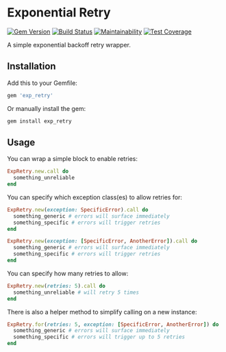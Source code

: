 # Exponential Retry

[![Gem Version](https://img.shields.io/gem/v/exp_retry.svg)](https://rubygems.org/gems/exp_retry)
[![Build Status](https://travis-ci.org/jfiander/exp-retry.svg)](https://travis-ci.org/jfiander/exp-retry)
[![Maintainability](https://api.codeclimate.com/v1/badges/4c8be06f11872994f2c7/maintainability)](https://codeclimate.com/github/jfiander/exp-retry/maintainability)
[![Test Coverage](https://api.codeclimate.com/v1/badges/4c8be06f11872994f2c7/test_coverage)](https://codeclimate.com/github/jfiander/exp-retry/test_coverage)

A simple exponential backoff retry wrapper.

## Installation

Add this to your Gemfile:

```ruby
gem 'exp_retry'
```

Or manually install the gem:

```sh
gem install exp_retry
```

## Usage

You can wrap a simple block to enable retries:

```ruby
ExpRetry.new.call do
  something_unreliable
end
```

You can specify which exception class(es) to allow retries for:

```ruby
ExpRetry.new(exception: SpecificError).call do
  something_generic # errors will surface immediately
  something_specific # errors will trigger retries
end

ExpRetry.new(exception: [SpecificError, AnotherError]).call do
  something_generic # errors will surface immediately
  something_specific # errors will trigger retries
end
```

You can specify how many retries to allow:

```ruby
ExpRetry.new(retries: 5).call do
  something_unreliable # will retry 5 times
end
```

There is also a helper method to simplify calling on a new instance:

```ruby
ExpRetry.for(retries: 5, exception: [SpecificError, AnotherError]) do
  something_generic # errors will surface immediately
  something_specific # errors will trigger up to 5 retries
end
```
